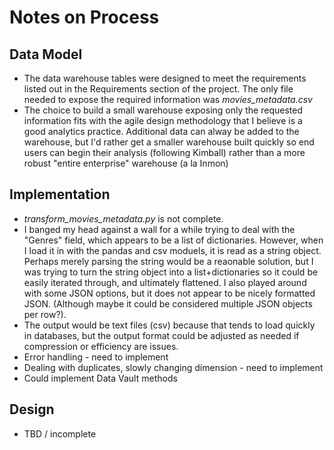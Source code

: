 # Notes on Process


## Data Model
* The data warehouse tables were designed to meet the requirements listed out in the Requirements section of the project. The only file needed to expose the required information was _movies_metadata.csv_
* The choice to build a small warehouse exposing only the requested information fits with the agile design methodology that I believe is a good analytics practice. Additional data can alway be added to the warehouse, but I'd rather get a smaller warehouse built quickly so end users can begin their analysis (following Kimball) rather than a more robust "entire enterprise" warehouse (a la Inmon)

## Implementation
* _transform_movies_metadata.py_ is not complete.
* I banged my head against a wall for a while trying to deal with the "Genres" field, which appears to be a list of dictionaries. However, when I load it in with the pandas and csv moduels, it is read as a string object. Perhaps merely parsing the string would be a reaonable solution, but I was trying to turn the string object into a list+dictionaries so it could be easily iterated through, and ultimately flattened. I also played around with some JSON options, but it does not appear to be nicely formatted JSON. (Although maybe it could be considered multiple JSON objects per row?).
* The output would be text files (csv) because that tends to load quickly in databases, but the output format could be adjusted as needed if compression or efficiency are issues.
* Error handling - need to implement
* Dealing with duplicates, slowly changing dimension - need to implement
* Could implement Data Vault methods

## Design
* TBD / incomplete
